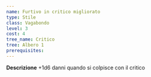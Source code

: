 ```yaml
---
name: Furtivo in critico migliorato
type: Stile
class: Vagabondo
level: 3
cost: 4
tree_name: Critico
tree: Albero 1
prerequisites: 
---
```


**Descrizione**
+1d6 danni quando si colpisce con il critico
